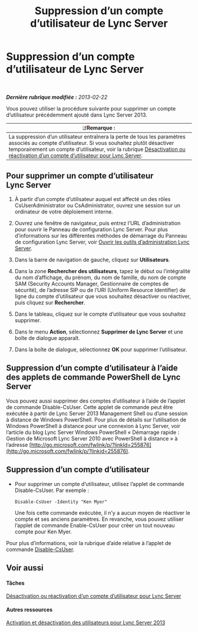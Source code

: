 ﻿---
title: Suppression d’un compte d’utilisateur de Lync Server
TOCTitle: Suppression d’un compte d’utilisateur de Lync Server
ms:assetid: 2f512aba-e358-45ae-af58-74312ee9c514
ms:mtpsurl: https://technet.microsoft.com/fr-fr/library/JJ688008(v=OCS.15)
ms:contentKeyID: 49891286
ms.date: 05/20/2016
mtps_version: v=OCS.15
ms.translationtype: HT
---

# Suppression d’un compte d’utilisateur de Lync Server

 

_**Dernière rubrique modifiée :** 2013-02-22_

Vous pouvez utiliser la procédure suivante pour supprimer un compte d’utilisateur précédemment ajouté dans Lync Server 2013.

<table>
<thead>
<tr class="header">
<th><img src="images/Gg398920.note(OCS.15).gif" title="note" alt="note" />Remarque :</th>
</tr>
</thead>
<tbody>
<tr class="odd">
<td>La suppression d’un utilisateur entraînera la perte de tous les paramètres associés au compte d’utilisateur. Si vous souhaitez plutôt désactiver temporairement un compte d’utilisateur, voir la rubrique <a href="lync-server-2013-disable-or-re-enable-user-account-for-lync-server.md">Désactivation ou réactivation d’un compte d’utilisateur pour Lync Server</a>.</td>
</tr>
</tbody>
</table>


## Pour supprimer un compte d’utilisateur Lync Server

1.  À partir d’un compte d’utilisateur auquel est affecté un des rôles CsUserAdministrator ou CsAdministrator, ouvrez une session sur un ordinateur de votre déploiement interne.

2.  Ouvrez une fenêtre de navigateur, puis entrez l’URL d’administration pour ouvrir le Panneau de configuration Lync Server. Pour plus d’informations sur les différentes méthodes de démarrage du Panneau de configuration Lync Server, voir [Ouvrir les outils d’administration Lync Server](lync-server-2013-open-lync-server-administrative-tools.md).

3.  Dans la barre de navigation de gauche, cliquez sur **Utilisateurs**.

4.  Dans la zone **Rechercher des utilisateurs**, tapez le début ou l’intégralité du nom d’affichage, du prénom, du nom de famille, du nom de compte SAM (Security Accounts Manager, Gestionnaire de comptes de sécurité), de l’adresse SIP ou de l’URI (Uniform Resource Identifier) de ligne du compte d’utilisateur que vous souhaitez désactiver ou réactiver, puis cliquez sur **Rechercher**.

5.  Dans le tableau, cliquez sur le compte d’utilisateur que vous souhaitez supprimer.

6.  Dans le menu **Action**, sélectionnez **Supprimer de Lync Server** et une boîte de dialogue apparaît.

7.  Dans la boîte de dialogue, sélectionnez **OK** pour supprimer l’utilisateur.

## Suppression d’un compte d’utilisateur à l’aide des applets de commande PowerShell de Lync Server

Vous pouvez aussi supprimer des comptes d’utilisateur à l’aide de l’applet de commande Disable-CsUser. Cette applet de commande peut être exécutée à partir de Lync Server 2013 Management Shell ou d’une session à distance de Windows PowerShell. Pour plus de détails sur l’utilisation de Windows PowerShell à distance pour une connexion à Lync Server, voir l’article du blog Lync Server Windows PowerShell « Démarrage rapide : Gestion de Microsoft Lync Server 2010 avec PowerShell à distance » à l’adresse [http://go.microsoft.com/fwlink/p/?linkId=255876](http://go.microsoft.com/fwlink/p/?linkid=255876).

## Suppression d’un compte d’utilisateur

  - Pour supprimer un compte d’utilisateur, utilisez l’applet de commande Disable-CsUser. Par exemple :
    
        Disable-CsUser -Identity "Ken Myer"
    
    Une fois cette commande exécutée, il n’y a aucun moyen de réactiver le compte et ses anciens paramètres. En revanche, vous pouvez utiliser l’applet de commande Enable-CsUser pour créer un tout nouveau compte pour Ken Myer.

Pour plus d’informations, voir la rubrique d’aide relative à l’applet de commande [Disable-CsUser](disable-csuser.md).

## Voir aussi

#### Tâches

[Désactivation ou réactivation d’un compte d’utilisateur pour Lync Server](lync-server-2013-disable-or-re-enable-user-account-for-lync-server.md)  

#### Autres ressources

[Activation et désactivation des utilisateurs pour Lync Server 2013](lync-server-2013-enabling-and-disabling-users-for-lync-server.md)

